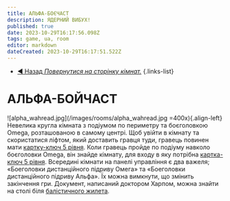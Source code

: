 ```yaml
---
title: АЛЬФА-БОЄЧАСТ
description: ЯДЕРНИЙ ВИБУХ!
published: true
date: 2023-10-29T16:17:56.098Z
tags: game, ua, room
editor: markdown
dateCreated: 2023-10-29T16:17:51.522Z
---
```



- [:arrow_backward: Назад *Повернутися на сторінку кімнат.*](/uk/game/rooms)
{.links-list}
# АЛЬФА-БОЙЧАСТ
![alpha_wahread.jpg](/images/rooms/alpha_wahread.jpg =400x){.align-left}Невелика кругла кімната з подіумом по периметру та боєголовкою Omega, розташованою в самому центрі. Щоб увійти в кімнату та скористатися ліфтом, який доставить гравця туди, гравець повинен мати [картку-ключ 5 рівня](/uk/game/items/Keycards). Коли гравець пройде по подіуму навколо боєголовки Omega, він знайде кімнату, для входу в яку потрібна [картка-ключ 5 рівня](/uk/game/items/Keycards). Всередині кімнати на панелі управління є два важеля; «Боеголовки дистанційного підриву Омега» та «Боеголовки дистанційного підриву Альфа». Їх можна вимкнути, що змінить закінчення гри. Документ, написаний доктором Харпом, можна знайти на столі біля [балістичного жилета](/uk/game/items/ballistic-vest).
